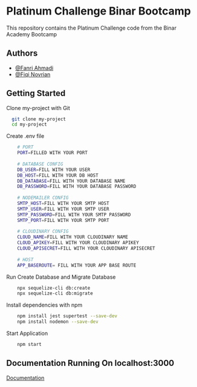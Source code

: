 
# Platinum Challenge Binar Bootcamp

This repository contains the Platinum Challenge code from the Binar Academy Bootcamp



## Authors

- [@Fanri Ahmadi](https://github.com/fanri777)
- [@Fiqi Novrian](https://github.com/fiqinovrian)


## Getting Started

Clone my-project with Git

```bash
  git clone my-project
  cd my-project
```
Create .env file

```bash
    # PORT
    PORT=FILLED WITH YOUR PORT
    
    # DATABASE CONFIG
    DB_USER=FILL WITH YOUR USER
    DB_HOST=FILL WITH YOUR DB HOST
    DB_DATABASE=FILL WITH YOUR DATABASE NAME
    DB_PASSWORD=FILL WITH YOUR DATABASE PASSWORD
    
    # NODEMAILER CONFIG
    SMTP_HOST=FILL WITH YOUR SMTP HOST
    SMTP_USER=FILL WITH YOUR SMTP USER
    SMTP_PASSWORD=FILL WITH YOUR SMTP PASSWORD
    SMTP_PORT=FILL WITH YOUR SMTP PORT
    
    # CLOUDINARY CONFIG
    CLOUD_NAME=FILL WITH YOUR CLOUDINARY NAME
    CLOUD_APIKEY=FILL WITH YOUR CLOUDINARY APIKEY
    CLOUD_APISECRET=FILL WITH YOUR CLOUDINARY APISECRET
    
    # HOST
    APP_BASEROUTE= FILL WITH YOUR APP BASE ROUTE

```
Run Create Database and Migrate Database

```bash
    npx sequelize-cli db:create
    npx sequelize-cli db:migrate
```

Install dependencies with npm

```bash
    npm install jest supertest --save-dev
    npm install nodemon --save-dev
```

Start Application

```bash
    npm start
```
    
## Documentation Running On localhost:3000

[Documentation](localhost:3000/docs)

